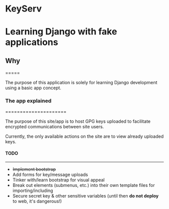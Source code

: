 # KeyServ

Learning Django with fake applications
======================================

## Why
=====

The purpose of this application is solely for learning Django development using a basic app concept.

### The app explained
=====================

The purpose of this site/app is to host GPG keys uploaded to facilitate encrypted communications between site users.

Currently, the only available actions on the site are to view already uploaded keys.

#### TODO
---------

+ ~~Implement bootstrap~~
+ Add forms for key/message uploads
+ Tinker with/learn bootstrap for visual appeal
+ Break out elements (submenus, etc.) into their own template files for importing/including
+ Secure secret key & other sensitive variables (until then **do not deploy** to web, it's dangerous!)




